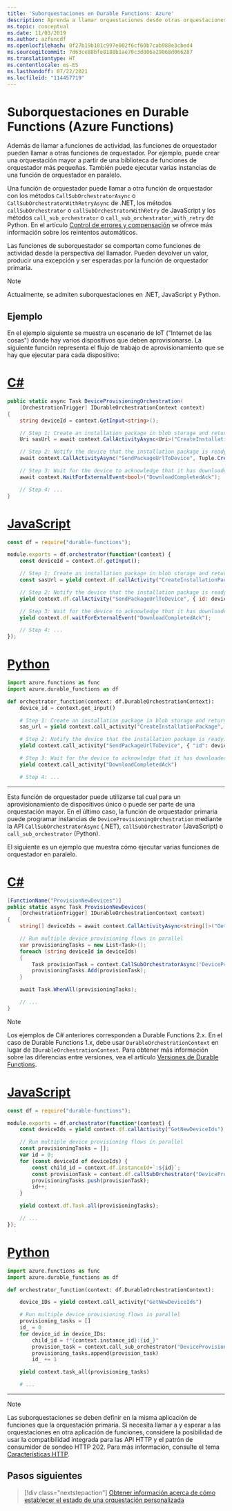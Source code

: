 ```yaml
---
title: 'Suborquestaciones en Durable Functions: Azure'
description: Aprenda a llamar orquestaciones desde otras orquestaciones en la extensión Durable Functions para Azure Functions.
ms.topic: conceptual
ms.date: 11/03/2019
ms.author: azfuncdf
ms.openlocfilehash: 0f27b19b101c997e002f6cf60b7cab988e3cbed4
ms.sourcegitcommit: 7d63ce88bfe8188b1ae70c3d006a29068d066287
ms.translationtype: HT
ms.contentlocale: es-ES
ms.lasthandoff: 07/22/2021
ms.locfileid: "114457719"
---
```

# <a name="sub-orchestrations-in-durable-functions-azure-functions"></a>Suborquestaciones en Durable Functions (Azure Functions)

Además de llamar a funciones de actividad, las funciones de orquestador pueden llamar a otras funciones de orquestador. Por ejemplo, puede crear una orquestación mayor a partir de una biblioteca de funciones de orquestador más pequeñas. También puede ejecutar varias instancias de una función de orquestador en paralelo.

Una función de orquestador puede llamar a otra función de orquestador con los métodos `CallSubOrchestratorAsync` o `CallSubOrchestratorWithRetryAsync` de .NET, los métodos `callSubOrchestrator` o `callSubOrchestratorWithRetry` de JavaScript y los métodos `call_sub_orchestrator` o `call_sub_orchestrator_with_retry` de Python. En el artículo [Control de errores y compensación](durable-functions-error-handling.md#automatic-retry-on-failure) se ofrece más información sobre los reintentos automáticos.

Las funciones de suborquestador se comportan como funciones de actividad desde la perspectiva del llamador. Pueden devolver un valor, producir una excepción y ser esperadas por la función de orquestador primaria. 

> [!NOTE]
> Actualmente, se admiten suborquestaciones en .NET, JavaScript y Python.

## <a name="example"></a>Ejemplo

En el ejemplo siguiente se muestra un escenario de IoT ("Internet de las cosas") donde hay varios dispositivos que deben aprovisionarse. La siguiente función representa el flujo de trabajo de aprovisionamiento que se hay que ejecutar para cada dispositivo:

# <a name="c"></a>[C#](#tab/csharp)

```csharp
public static async Task DeviceProvisioningOrchestration(
    [OrchestrationTrigger] IDurableOrchestrationContext context)
{
    string deviceId = context.GetInput<string>();

    // Step 1: Create an installation package in blob storage and return a SAS URL.
    Uri sasUrl = await context.CallActivityAsync<Uri>("CreateInstallationPackage", deviceId);

    // Step 2: Notify the device that the installation package is ready.
    await context.CallActivityAsync("SendPackageUrlToDevice", Tuple.Create(deviceId, sasUrl));

    // Step 3: Wait for the device to acknowledge that it has downloaded the new package.
    await context.WaitForExternalEvent<bool>("DownloadCompletedAck");

    // Step 4: ...
}
```

# <a name="javascript"></a>[JavaScript](#tab/javascript)

```javascript
const df = require("durable-functions");

module.exports = df.orchestrator(function*(context) {
    const deviceId = context.df.getInput();

    // Step 1: Create an installation package in blob storage and return a SAS URL.
    const sasUrl = yield context.df.callActivity("CreateInstallationPackage", deviceId);

    // Step 2: Notify the device that the installation package is ready.
    yield context.df.callActivity("SendPackageUrlToDevice", { id: deviceId, url: sasUrl });

    // Step 3: Wait for the device to acknowledge that it has downloaded the new package.
    yield context.df.waitForExternalEvent("DownloadCompletedAck");

    // Step 4: ...
});
```

# <a name="python"></a>[Python](#tab/python)

```python
import azure.functions as func
import azure.durable_functions as df

def orchestrator_function(context: df.DurableOrchestrationContext):
    device_id = context.get_input()

    # Step 1: Create an installation package in blob storage and return a SAS URL.
    sas_url = yield context.call_activity("CreateInstallationPackage", device_id)

    # Step 2: Notify the device that the installation package is ready.
    yield context.call_activity("SendPackageUrlToDevice", { "id": device_id, "url": sas_url })

    # Step 3: Wait for the device to acknowledge that it has downloaded the new package.
    yield context.call_activity("DownloadCompletedAck")

    # Step 4: ...
```

---

Esta función de orquestador puede utilizarse tal cual para un aprovisionamiento de dispositivos único o puede ser parte de una orquestación mayor. En el último caso, la función de orquestador primaria puede programar instancias de `DeviceProvisioningOrchestration` mediante la API `CallSubOrchestratorAsync` (.NET), `callSubOrchestrator` (JavaScript) o `call_sub_orchestrator` (Python).

El siguiente es un ejemplo que muestra cómo ejecutar varias funciones de orquestador en paralelo.

# <a name="c"></a>[C#](#tab/csharp)

```csharp
[FunctionName("ProvisionNewDevices")]
public static async Task ProvisionNewDevices(
    [OrchestrationTrigger] IDurableOrchestrationContext context)
{
    string[] deviceIds = await context.CallActivityAsync<string[]>("GetNewDeviceIds");

    // Run multiple device provisioning flows in parallel
    var provisioningTasks = new List<Task>();
    foreach (string deviceId in deviceIds)
    {
        Task provisionTask = context.CallSubOrchestratorAsync("DeviceProvisioningOrchestration", deviceId);
        provisioningTasks.Add(provisionTask);
    }

    await Task.WhenAll(provisioningTasks);

    // ...
}
```

> [!NOTE]
> Los ejemplos de C# anteriores corresponden a Durable Functions 2.x. En el caso de Durable Functions 1.x, debe usar `DurableOrchestrationContext` en lugar de `IDurableOrchestrationContext`. Para obtener más información sobre las diferencias entre versiones, vea el artículo [Versiones de Durable Functions](durable-functions-versions.md).

# <a name="javascript"></a>[JavaScript](#tab/javascript)

```javascript
const df = require("durable-functions");

module.exports = df.orchestrator(function*(context) {
    const deviceIds = yield context.df.callActivity("GetNewDeviceIds");

    // Run multiple device provisioning flows in parallel
    const provisioningTasks = [];
    var id = 0;
    for (const deviceId of deviceIds) {
        const child_id = context.df.instanceId+`:${id}`;
        const provisionTask = context.df.callSubOrchestrator("DeviceProvisioningOrchestration", deviceId, child_id);
        provisioningTasks.push(provisionTask);
        id++;
    }

    yield context.df.Task.all(provisioningTasks);

    // ...
});
```


# <a name="python"></a>[Python](#tab/python)

```Python
import azure.functions as func
import azure.durable_functions as df

def orchestrator_function(context: df.DurableOrchestrationContext):

    device_IDs = yield context.call_activity("GetNewDeviceIds")

    # Run multiple device provisioning flows in parallel
    provisioning_tasks = []
    id_ = 0
    for device_id in device_IDs:
        child_id = f"{context.instance_id}:{id_}"
        provision_task = context.call_sub_orchestrator("DeviceProvisioningOrchestration", device_id, child_id)
        provisioning_tasks.append(provision_task)
        id_ += 1

    yield context.task_all(provisioning_tasks)

    # ...
```
---

> [!NOTE]
> Las suborquestaciones se deben definir en la misma aplicación de funciones que la orquestación primaria. Si necesita llamar a y esperar a las orquestaciones en otra aplicación de funciones, considere la posibilidad de usar la compatibilidad integrada para las API HTTP y el patrón de consumidor de sondeo HTTP 202. Para más información, consulte el tema [Características HTTP](durable-functions-http-features.md).

## <a name="next-steps"></a>Pasos siguientes

> [!div class="nextstepaction"]
> [Obtener información acerca de cómo establecer el estado de una orquestación personalizada](durable-functions-custom-orchestration-status.md)
